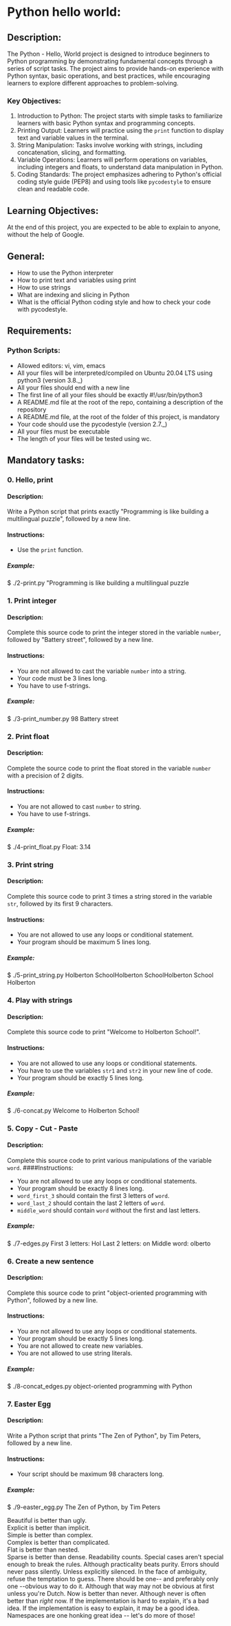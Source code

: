 # Python hello world:

## Description:

The Python - Hello, World project is designed to introduce beginners to Python programming by demonstrating fundamental concepts through a series of script tasks. The project aims to provide hands-on experience with Python syntax, basic operations, and best practices, while encouraging learners to explore different approaches to problem-solving.

### Key Objectives:

1. Introduction to Python: The project starts with simple tasks to familiarize learners with basic Python syntax and programming concepts.
2. Printing Output: Learners will practice using the `print` function to display text and variable values in the terminal.
3. String Manipulation: Tasks involve working with strings, including concatenation, slicing, and formatting.
4. Variable Operations: Learners will perform operations on variables, including integers and floats, to understand data manipulation in Python.
5. Coding Standards: The project emphasizes adhering to Python's official coding style guide (PEP8) and using tools like `pycodestyle` to ensure clean and readable code.

## Learning Objectives:

At the end of this project, you are expected to be able to explain to anyone, without the help of Google.

## General:

- How to use the Python interpreter
- How to print text and variables using print
- How to use strings
- What are indexing and slicing in Python
- What is the official Python coding style and how to check your code with pycodestyle.

## Requirements:

### Python Scripts:

- Allowed editors: vi, vim, emacs
- All your files will be interpreted/compiled on Ubuntu 20.04 LTS using python3 (version 3.8.\_)
- All your files should end with a new line
- The first line of all your files should be exactly #!/usr/bin/python3
- A README.md file at the root of the repo, containing a description of the repository
- A README.md file, at the root of the folder of this project, is mandatory
- Your code should use the pycodestyle (version 2.7.\_)
- All your files must be executable
- The length of your files will be tested using wc.

## Mandatory tasks:

### 0. Hello, print

#### Description:

Write a Python script that prints exactly "Programming is like building a multilingual puzzle", followed by a new line.

#### Instructions:

- Use the `print` function.

##### Example:

$ ./2-print.py
"Programming is like building a multilingual puzzle

### 1. Print integer

#### Description:

Complete this source code to print the integer stored in the variable `number`, followed by "Battery street", followed by a new line.

#### Instructions:

- You are not allowed to cast the variable `number` into a string.
- Your code must be 3 lines long.
- You have to use f-strings.

##### Example:

$ ./3-print_number.py
98 Battery street

### 2. Print float

#### Description:

Complete the source code to print the float stored in the variable `number` with a precision of 2 digits.

#### Instructions:

- You are not allowed to cast `number` to string.
- You have to use f-strings.

##### Example:

$ ./4-print_float.py
Float: 3.14

### 3. Print string

#### Description:

Complete this source code to print 3 times a string stored in the variable `str`, followed by its first 9 characters.

#### Instructions:

- You are not allowed to use any loops or conditional statement.
- Your program should be maximum 5 lines long.

##### Example:

$ ./5-print_string.py
Holberton SchoolHolberton SchoolHolberton School
Holberton

### 4. Play with strings

#### Description:

Complete this source code to print "Welcome to Holberton School!".

#### Instructions:

- You are not allowed to use any loops or conditional statements.
- You have to use the variables `str1` and `str2` in your new line of code.
- Your program should be exactly 5 lines long.

##### Example:

$ ./6-concat.py
Welcome to Holberton School!

### 5. Copy - Cut - Paste

#### Description:

Complete this source code to print various manipulations of the variable `word`.
####Instructions:

- You are not allowed to use any loops or conditional statements.
- Your program should be exactly 8 lines long.
- `word_first_3` should contain the first 3 letters of `word`.
- `word_last_2` should contain the last 2 letters of `word`.
- `middle_word` should contain `word` without the first and last letters.

##### Example:

$ ./7-edges.py
First 3 letters: Hol
Last 2 letters: on
Middle word: olberto

### 6. Create a new sentence

#### Description:

Complete this source code to print "object-oriented programming with Python", followed by a new line.

#### Instructions:

- You are not allowed to use any loops or conditional statements.
- Your program should be exactly 5 lines long.
- You are not allowed to create new variables.
- You are not allowed to use string literals.

##### Example:

$ ./8-concat_edges.py
object-oriented programming with Python

### 7. Easter Egg

#### Description:

Write a Python script that prints "The Zen of Python", by Tim Peters, followed by a new line.

#### Instructions:

- Your script should be maximum 98 characters long.

##### Example:

$ ./9-easter_egg.py
The Zen of Python, by Tim Peters

Beautiful is better than ugly.\
Explicit is better than implicit.\
Simple is better than complex.\
Complex is better than complicated.\
Flat is better than nested.\
Sparse is better than dense.
Readability counts.
Special cases aren't special enough to break the rules.
Although practicality beats purity.
Errors should never pass silently.
Unless explicitly silenced.
In the face of ambiguity, refuse the temptation to guess.
There should be one-- and preferably only one --obvious way to do it.
Although that way may not be obvious at first unless you're Dutch.
Now is better than never.
Although never is often better than _right_ now.
If the implementation is hard to explain, it's a bad idea.
If the implementation is easy to explain, it may be a good idea.
Namespaces are one honking great idea -- let's do more of those!
